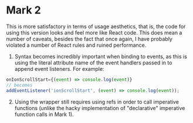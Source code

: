 # Mark 2

This is more satisfactory in terms of usage aesthetics, that is, the code for using this version looks and feel more like React code. This does mean a number of caveats, besides the fact that once again, I have probably violated a number of React rules and ruined performance. 

1. Syntax becomes incredibly important when binding to events, as this is using the literal attribute name of the event handlers passed in to append event listeners. For example:

```javascript
onIonScrollStart={(event) => console.log(event)}
// becomes
addEventListener('ionScrollStart', (event) => console.log(event));
```

2. Using the wrapper still requires using refs in order to call imperative functions (unlike the hacky implementation of "declarative" imperative function calls in Mark 1).